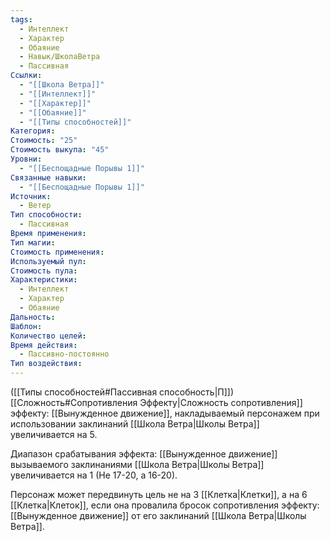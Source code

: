 ```yaml
---
tags:
  - Интеллект
  - Характер
  - Обаяние
  - Навык/ШколаВетра
  - Пассивная
Ссылки:
  - "[[Школа Ветра]]"
  - "[[Интеллект]]"
  - "[[Характер]]"
  - "[[Обаяние]]"
  - "[[Типы способностей]]"
Категория: 
Стоимость: "25"
Стоимость выкупа: "45"
Уровни:
  - "[[Беспощадные Порывы 1]]"
Связанные навыки:
  - "[[Беспощадные Порывы 1]]"
Источник:
  - Ветер
Тип способности:
  - Пассивная
Время применения: 
Тип магии: 
Стоимость применения: 
Используемый пул: 
Стоимость пула: 
Характеристики:
  - Интеллект
  - Характер
  - Обаяние
Дальность: 
Шаблон: 
Количество целей: 
Время действия:
  - Пассивно-постоянно
Тип воздействия:
---
```

([[Типы способностей#Пассивная способность|П]]) [[Сложность#Cопротивления Эффекту|Сложность сопротивления]] эффекту: [[Вынужденное движение]], накладываемый персонажем при использовании заклинаний [[Школа Ветра|Школы Ветра]] увеличивается на 5.

Диапазон срабатывания эффекта: [[Вынужденное движение]] вызываемого заклинаниями [[Школа Ветра|Школы Ветра]]  увеличивается на 1 (Не 17-20, а 16-20).

Персонаж может передвинуть цель не на 3 [[Клетка|Клетки]], а на 6 [[Клетка|Клеток]], если она провалила бросок сопротивления эффекту: [[Вынужденное движение]] от его заклинаний [[Школа Ветра|Школы Ветра]]. 